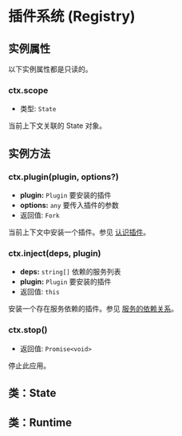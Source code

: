 # 插件系统 (Registry)

## 实例属性

以下实例属性都是只读的。

### ctx.scope

- 类型: `State`

当前上下文关联的 State 对象。

## 实例方法

### ctx.plugin(plugin, options?)

- **plugin:** `Plugin` 要安装的插件
- **options:** `any` 要传入插件的参数
- 返回值: `Fork`

当前上下文中安装一个插件。参见 [认识插件](../../guide/plugin/)。

### ctx.inject(deps, plugin)

- **deps:** `string[]` 依赖的服务列表
- **plugin:** `Plugin` 要安装的插件
- 返回值: `this`

安装一个存在服务依赖的插件。参见 [服务的依赖关系](../../guide/plugin/service.md#服务的依赖关系)。

### ctx.stop()

- 返回值: `Promise<void>`

停止此应用。

## 类：State

## 类：Runtime
